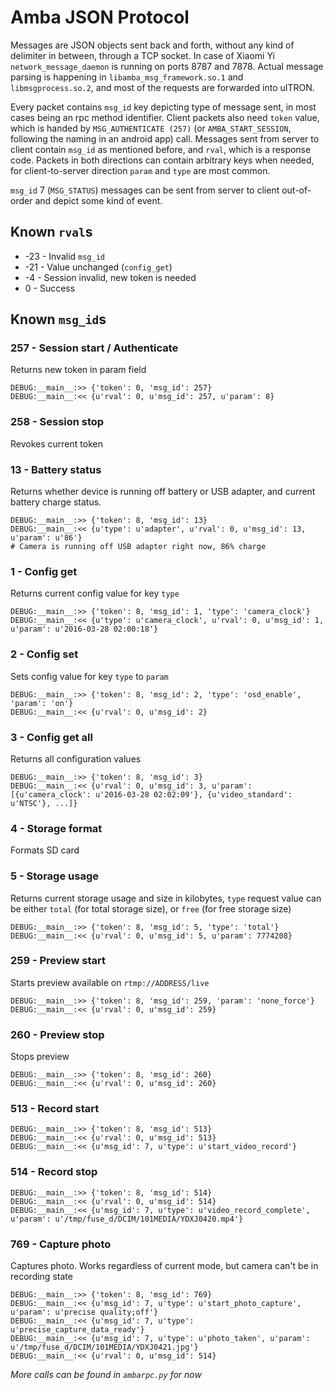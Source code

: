 Amba JSON Protocol
==================

Messages are JSON objects sent back and forth, without any kind of delimiter in
between, through a TCP socket. In case of Xiaomi Yi `network_message_daemon` is
running on ports 8787 and 7878. Actual message parsing is happening in
`libamba_msg_framework.so.1` and `libmsgprocess.so.2`, and most of the requests
are forwarded into uITRON.

Every packet contains `msg_id` key depicting type of message sent, in most
cases being an rpc method identifier. Client packets also need `token` value,
which is handed by `MSG_AUTHENTICATE (257)` (or `AMBA_START_SESSION`, following
the naming in an android app) call. Messages sent from server to client contain
`msg_id` as mentioned before, and `rval`, which is a response code. Packets in
both directions can contain arbitrary keys when needed, for client-to-server
direction `param` and `type` are most common.

`msg_id` 7 (`MSG_STATUS`) messages can be sent from server to client
out-of-order and depict some kind of event.



Known `rval`s
-------------

 - -23  - Invalid `msg_id`
 - -21  - Value unchanged (`config_get`)
 - -4   - Session invalid, new token is needed
 - 0    - Success

Known `msg_id`s
---------------

### 257 - Session start / Authenticate
Returns new token in param field

    DEBUG:__main__:>> {'token': 0, 'msg_id': 257}
    DEBUG:__main__:<< {u'rval': 0, u'msg_id': 257, u'param': 8}
    
### 258 - Session stop
Revokes current token

### 13 - Battery status
Returns whether device is running off battery or USB adapter, and current
battery charge status.

    DEBUG:__main__:>> {'token': 8, 'msg_id': 13}
    DEBUG:__main__:<< {u'type': u'adapter', u'rval': 0, u'msg_id': 13, u'param': u'86'}
    # Camera is running off USB adapter right now, 86% charge

### 1 - Config get
Returns current config value for key `type`

    DEBUG:__main__:>> {'token': 8, 'msg_id': 1, 'type': 'camera_clock'}
    DEBUG:__main__:<< {u'type': u'camera_clock', u'rval': 0, u'msg_id': 1, u'param': u'2016-03-28 02:00:18'}

### 2 - Config set
Sets config value for key `type` to `param`

    DEBUG:__main__:>> {'token': 8, 'msg_id': 2, 'type': 'osd_enable', 'param': 'on'}
    DEBUG:__main__:<< {u'rval': 0, u'msg_id': 2}

### 3 - Config get all
Returns all configuration values

    DEBUG:__main__:>> {'token': 8, 'msg_id': 3}
    DEBUG:__main__:<< {u'rval': 0, u'msg_id': 3, u'param': [{u'camera_clock': u'2016-03-28 02:02:09'}, {u'video_standard': u'NTSC'}, ...]}

### 4 - Storage format
Formats SD card

### 5 - Storage usage
Returns current storage usage and size in kilobytes, `type` request value can be either `total` (for total storage size), or `free` (for free storage size)

    DEBUG:__main__:>> {'token': 8, 'msg_id': 5, 'type': 'total'}
    DEBUG:__main__:<< {u'rval': 0, u'msg_id': 5, u'param': 7774208}

### 259 - Preview start
Starts preview available on `rtmp://ADDRESS/live`

    DEBUG:__main__:>> {'token': 8, 'msg_id': 259, 'param': 'none_force'}
    DEBUG:__main__:<< {u'rval': 0, u'msg_id': 259}

### 260 - Preview stop
Stops preview

    DEBUG:__main__:>> {'token': 8, 'msg_id': 260}
    DEBUG:__main__:<< {u'rval': 0, u'msg_id': 260}

### 513 - Record start

    DEBUG:__main__:>> {'token': 8, 'msg_id': 513}
    DEBUG:__main__:<< {u'rval': 0, u'msg_id': 513}
    DEBUG:__main__:<< {u'msg_id': 7, u'type': u'start_video_record'}

### 514 - Record stop

    DEBUG:__main__:>> {'token': 8, 'msg_id': 514}
    DEBUG:__main__:<< {u'rval': 0, u'msg_id': 514}
    DEBUG:__main__:<< {u'msg_id': 7, u'type': u'video_record_complete', u'param': u'/tmp/fuse_d/DCIM/101MEDIA/YDXJ0420.mp4'}

### 769 - Capture photo
Captures photo. Works regardless of current mode, but camera can't be in recording state

    DEBUG:__main__:>> {'token': 8, 'msg_id': 769}
    DEBUG:__main__:<< {u'msg_id': 7, u'type': u'start_photo_capture', u'param': u'precise quality;off'}
    DEBUG:__main__:<< {u'msg_id': 7, u'type': u'precise_capture_data_ready'}
    DEBUG:__main__:<< {u'msg_id': 7, u'type': u'photo_taken', u'param': u'/tmp/fuse_d/DCIM/101MEDIA/YDXJ0421.jpg'}
    DEBUG:__main__:<< {u'rval': 0, u'msg_id': 514}
    
*More calls can be found in `ambarpc.py` for now*
